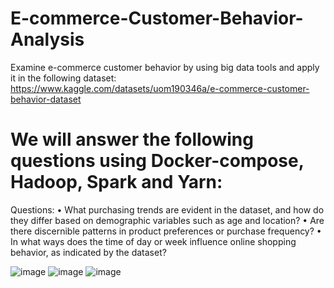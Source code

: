 # E-commerce-Customer-Behavior-Analysis
Examine e-commerce customer behavior by using big data tools and apply it in the following dataset: https://www.kaggle.com/datasets/uom190346a/e-commerce-customer-behavior-dataset

# We will answer the following questions using Docker-compose, Hadoop, Spark and Yarn:
Questions:
• What purchasing trends are evident in the dataset, and how do they differ based on demographic variables such as age and location?
• Are there discernible patterns in product preferences or purchase frequency?
• In what ways does the time of day or week influence online shopping behavior, as indicated by the dataset?

![image](https://github.com/mostafaFat7i/E-commerce-Customer-Behavior-Analysis/assets/90285188/27eb1f99-88f0-41a5-826a-972a5c97c483)
![image](https://github.com/mostafaFat7i/E-commerce-Customer-Behavior-Analysis/assets/90285188/7561f04d-f39b-43ce-a864-372e04cd0c9b)
![image](https://github.com/mostafaFat7i/E-commerce-Customer-Behavior-Analysis/assets/90285188/1f63a825-368a-47ac-bd5b-0b3ce1da6a3e)


